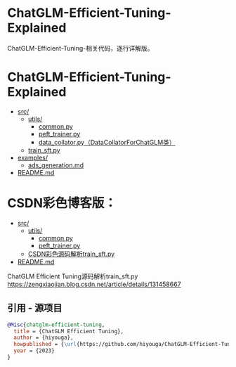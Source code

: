 # ChatGLM-Efficient-Tuning-Explained

ChatGLM-Efficient-Tuning-相关代码，逐行详解版。

# ChatGLM-Efficient-Tuning-Explained

* [src/](./src)
  * [utils/](./src/utils)
    * [common.py](./src/utils/common.py)
    * [peft_trainer.py](./src/utils/peft_trainer.py)
    * [data_collator.py（DataCollatorForChatGLM类）](./src/utils/data_collator.py)
  * [train_sft.py](./src/train_sft.py)
* [examples/](./examples)
  * [ads_generation.md](./examples/ads_generation.md)
* [README.md](./README.md)



# CSDN彩色博客版：
* [src/](./ChatGLM-Efficient-Tuning-Explained/src)
  * [utils/](./ChatGLM-Efficient-Tuning-Explained/src/utils)
    * [common.py](./ChatGLM-Efficient-Tuning-Explained/src/utils/common.py)
    * [peft_trainer.py](./ChatGLM-Efficient-Tuning-Explained/src/utils/peft_trainer.py)
  * [CSDN彩色源码解析train_sft.py](https://zengxiaojian.blog.csdn.net/article/details/131458667)
* [README.md](./ChatGLM-Efficient-Tuning-Explained/README.md)

ChatGLM Efficient Tuning源码解析train_sft.py   https://zengxiaojian.blog.csdn.net/article/details/131458667


## 引用 - 源项目

```bibtex
@Misc{chatglm-efficient-tuning,
  title = {ChatGLM Efficient Tuning},
  author = {hiyouga},
  howpublished = {\url{https://github.com/hiyouga/ChatGLM-Efficient-Tuning}},
  year = {2023}
}
```
